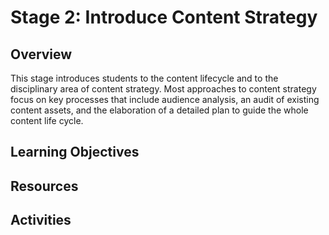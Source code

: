 # Stage 2: Introduce Content Strategy

## Overview
This stage introduces students to the content lifecycle and to the disciplinary area of content strategy. Most approaches to content strategy focus on key processes that include audience analysis, an audit of existing content assets, and the elaboration of a detailed plan to guide the whole content life cycle. 

## Learning Objectives

## Resources

## Activities
